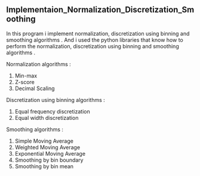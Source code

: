 ## Implementaion_Normalization_Discretization_Smoothing

In this program i implement normalization, discretization using binning and smoothing algorithms .
And i used the python libraries that know how to perform the normalization, discretization using binning and smoothing algorithms .

Normalization algorithms :

1) Min-max
2) Z-score
3) Decimal Scaling


Discretization using binning algorithms :

1) Equal frequency discretization
2) Equal width discretization

Smoothing algorithms :

1) Simple Moving Average
2) Weighted Moving Average
3) Exponential Moving Average
4) Smoothing by bin boundary
5) Smoothing by bin mean

